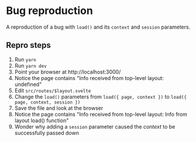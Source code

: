 # Bug reproduction

A reproduction of a bug with `load()` and its `context` and `session` parameters.

## Repro steps

1. Run `yarn`
1. Run `yarn dev`
1. Point your browser at http://localhost:3000/
1. Notice the page contains "Info received from top-level layout: undefined"
1. Edit `src/routes/$layout.svelte`
1. Change the `load()` parameters from `load({ page, context })` to `load({ page, context, session })`
1. Save the file and look at the browser
1. Notice the page contains "Info received from top-level layout: Info from layout load() function"
1. Wonder why adding a `session` parameter caused the *context* to be successfully passed down
